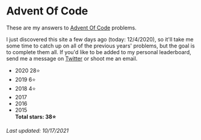 # Advent Of Code
These are my answers to [Advent Of Code](https://adventofcode.com) problems.

I just discovered this site a few days ago (today: 12/4/2020), so it'll take me some time to catch up on all of the previous years' problems, but the goal is to complete them all. If you'd like to be added to my personal leaderboard, send me a message on [Twitter](https://twitter.com/walkercsutton) or shoot me an email.

* 2020 28⭐
* 2019 6⭐
* 2018 4⭐
* 2017
* 2016
* 2015    
__Total stars: 38⭐__

_Last updated: 10/17/2021_
